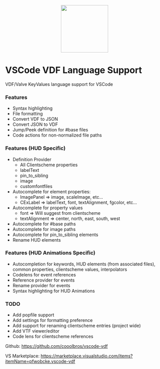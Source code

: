 <p align="center"><img src="https://raw.githubusercontent.com/cooolbros/vscode-vdf/main/icon.png" width="150"></p>

# VSCode VDF Language Support

VDF/Valve KeyValues language support for VSCode

### Features
 - Syntax highlighting
 - File formatting
 - Convert VDF to JSON
 - Convert JSON to VDF
 - Jump/Peek definition for #base files
 - Code actions for non-normalized file paths

### Features (HUD Specific)
 - Definition Provider
    - All Clientscheme properties
    - labelText
    - pin_to_sibling
    - image
    - customfontfiles
 - Autocomplete for element properties:
    - ImagePanel => image, scaleImage, etc...
    - CExLabel => labelText, font, textAlignment, fgcolor, etc...
 - Autocomplete for property values
    - font => Will suggest from clientscheme
    - textAlignment => center, north, east, south, west
 - Autocomplete for #base paths
 - Autocomplete for image paths
 - Autocomplete for pin_to_sibling elements
 - Rename HUD elements

### Features (HUD Animations Specific)
 - Autocompletion for keywords, HUD elements (from associated files), common properties, clientscheme values, interpolators
 - Codelens for event references
 - Reference provider for events
 - Rename provider for events
 - Syntax highlighting for HUD Animations

### TODO
 - Add popfile support
 - Add settings for formatting preference
 - Add support for renaming clientscheme entries (project wide)
 - Add VTF viewer/editor
 - Code lens for clientscheme references

Github: https://github.com/cooolbros/vscode-vdf

VS Marketplace: https://marketplace.visualstudio.com/items?itemName=pfwobcke.vscode-vdf